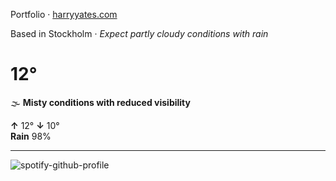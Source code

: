 Portfolio · [harryyates.com](https://harryyates.com)

<!-- WEATHER_START -->
Based in Stockholm · *Expect partly cloudy conditions with rain*

# 12°
🌫️ **Misty conditions with reduced visibility**

**↑** 12° **↓** 10°  
**Rain** 98%

---
<!-- WEATHER_END -->

<p align="left">
  <a>
    <img src="https://spotify-github-profile.kittinanx.com/api/view?uid=bigbello&cover_image=true&theme=natemoo-re&show_offline=true&background_color=121212&interchange=false&bar_color=53b14f&bar_color_cover=false" alt="spotify-github-profile">
  </a>
</p>